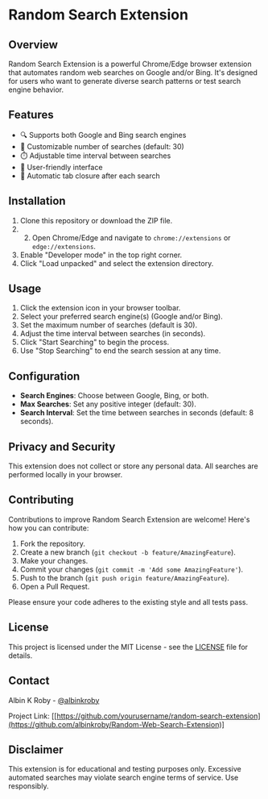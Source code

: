 # Random Search Extension

## Overview

Random Search Extension is a powerful Chrome/Edge browser extension that automates random web searches on Google and/or Bing. It's designed for users who want to generate diverse search patterns or test search engine behavior.

## Features

- 🔍 Supports both Google and Bing search engines
- 🔢 Customizable number of searches (default: 30)
- ⏱️ Adjustable time interval between searches
- 🎨 User-friendly interface
- 🔄 Automatic tab closure after each search

## Installation

1. Clone this repository or download the ZIP file.
2. 2. Open Chrome/Edge and navigate to `chrome://extensions` or `edge://extensions`.
3. Enable "Developer mode" in the top right corner.
4. Click "Load unpacked" and select the extension directory.

## Usage

1. Click the extension icon in your browser toolbar.
2. Select your preferred search engine(s) (Google and/or Bing).
3. Set the maximum number of searches (default is 30).
4. Adjust the time interval between searches (in seconds).
5. Click "Start Searching" to begin the process.
6. Use "Stop Searching" to end the search session at any time.


## Configuration

- **Search Engines**: Choose between Google, Bing, or both.
- **Max Searches**: Set any positive integer (default: 30).
- **Search Interval**: Set the time between searches in seconds (default: 8 seconds).

## Privacy and Security

This extension does not collect or store any personal data. All searches are performed locally in your browser.

## Contributing

Contributions to improve Random Search Extension are welcome! Here's how you can contribute:

1. Fork the repository.
2. Create a new branch (`git checkout -b feature/AmazingFeature`).
3. Make your changes.
4. Commit your changes (`git commit -m 'Add some AmazingFeature'`).
5. Push to the branch (`git push origin feature/AmazingFeature`).
6. Open a Pull Request.

Please ensure your code adheres to the existing style and all tests pass.

## License

This project is licensed under the MIT License - see the [LICENSE](LICENSE) file for details.


## Contact

Albin K Roby - [@albinkroby](https://twitter.com/albinkroby)

Project Link: [[https://github.com/yourusername/random-search-extension](https://github.com/albinkroby/Random-Web-Search-Extension)]

## Disclaimer

This extension is for educational and testing purposes only. Excessive automated searches may violate search engine terms of service. Use responsibly.
